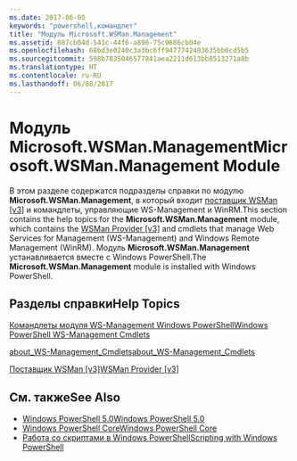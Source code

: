 ```yaml
---
ms.date: 2017-06-05
keywords: "powershell,командлет"
title: "Модуль Microsoft.WSMan.Management"
ms.assetid: 687cb04d-541c-44f6-a896-75c9686cb04e
ms.openlocfilehash: 68bd3e0240c3a3bc6ff9477742483635bb0cd5b5
ms.sourcegitcommit: 598b7835046577841aea2211d613bb8513271a8b
ms.translationtype: HT
ms.contentlocale: ru-RU
ms.lasthandoff: 06/08/2017
---
```

# <a name="microsoftwsmanmanagement-module"></a><span data-ttu-id="c12dc-103">Модуль Microsoft.WSMan.Management</span><span class="sxs-lookup"><span data-stu-id="c12dc-103">Microsoft.WSMan.Management Module</span></span>
<span data-ttu-id="c12dc-104">В этом разделе содержатся подразделы справки по модулю **Microsoft.WSMan.Management**, в который входит [поставщик WSMan [v3]](https://technet.microsoft.com/en-us/library/4c3d8d36-4f7a-4211-996f-64110e4b2eb7) и командлеты, управляющие WS-Management и WinRM.</span><span class="sxs-lookup"><span data-stu-id="c12dc-104">This section contains the help topics for the **Microsoft.WSMan.Management** module, which contains the [WSMan Provider [v3]](https://technet.microsoft.com/en-us/library/4c3d8d36-4f7a-4211-996f-64110e4b2eb7) and cmdlets that manage Web Services for Management (WS-Management) and Windows Remote Management (WinRM).</span></span> <span data-ttu-id="c12dc-105">Модуль **Microsoft.WSMan.Management** устанавливается вместе с Windows PowerShell.</span><span class="sxs-lookup"><span data-stu-id="c12dc-105">The **Microsoft.WSMan.Management** module is installed with Windows PowerShell.</span></span>

## <a name="help-topics"></a><span data-ttu-id="c12dc-106">Разделы справки</span><span class="sxs-lookup"><span data-stu-id="c12dc-106">Help Topics</span></span>
[<span data-ttu-id="c12dc-107">Командлеты модуля WS-Management Windows PowerShell</span><span class="sxs-lookup"><span data-stu-id="c12dc-107">Windows PowerShell WS-Management Cmdlets</span></span>](http://go.microsoft.com/fwlink/?LinkID=245863)

[<span data-ttu-id="c12dc-108">about_WS-Management_Cmdlets</span><span class="sxs-lookup"><span data-stu-id="c12dc-108">about_WS-Management_Cmdlets</span></span>](https://technet.microsoft.com/en-us/library/6ed3370a-ea10-45a5-9493-696aeace27ed)

[<span data-ttu-id="c12dc-109">Поставщик WSMan [v3]</span><span class="sxs-lookup"><span data-stu-id="c12dc-109">WSMan Provider [v3]</span></span>](https://technet.microsoft.com/en-us/library/4c3d8d36-4f7a-4211-996f-64110e4b2eb7)

## <a name="see-also"></a><span data-ttu-id="c12dc-110">См. также</span><span class="sxs-lookup"><span data-stu-id="c12dc-110">See Also</span></span>
- [<span data-ttu-id="c12dc-111">Windows PowerShell 5.0</span><span class="sxs-lookup"><span data-stu-id="c12dc-111">Windows PowerShell 5.0</span></span>](Windows-PowerShell-5.0.md)
- [<span data-ttu-id="c12dc-112">Windows PowerShell Core</span><span class="sxs-lookup"><span data-stu-id="c12dc-112">Windows PowerShell Core</span></span>](https://technet.microsoft.com/en-us/library/4b75f1e4-f327-48f3-92ab-bf5435094d41)
- [<span data-ttu-id="c12dc-113">Работа со скриптами в Windows PowerShell</span><span class="sxs-lookup"><span data-stu-id="c12dc-113">Scripting with Windows PowerShell</span></span>](../../getting-started/fundamental/Scripting-with-Windows-PowerShell.md)

